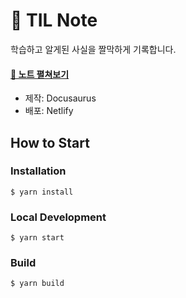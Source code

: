 # 📓 TIL Note
학습하고 알게된 사실을 짤막하게 기록합니다.

#### [📖 노트 펼쳐보기](https://bomdong-til.netlify.app/) 
- 제작: Docusaurus
- 배포: Netlify

## How to Start

### Installation
```
$ yarn install
```
### Local Development
```
$ yarn start
```
### Build
```
$ yarn build
```
